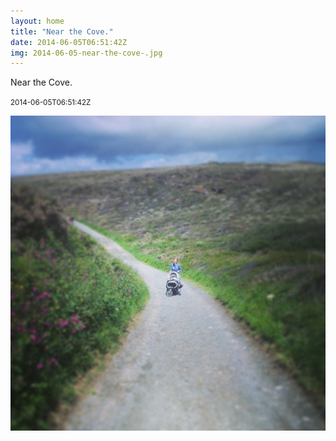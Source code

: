 ```yaml
---
layout: home
title: "Near the Cove."
date: 2014-06-05T06:51:42Z
img: 2014-06-05-near-the-cove-.jpg
---
```


Near the Cove.

<small>2014-06-05T06:51:42Z</small>

![Near the Cove.](2014-06-05-near-the-cove-.jpg)
